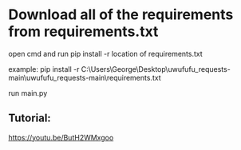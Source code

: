 

# Download all of the requirements from requirements.txt
open cmd and run 
pip install -r location of requirements.txt 

example: pip install -r C:\Users\George\Desktop\uwufufu_requests-main\uwufufu_requests-main\requirements.txt

run main.py 

## Tutorial: 
https://youtu.be/ButH2WMxgoo
